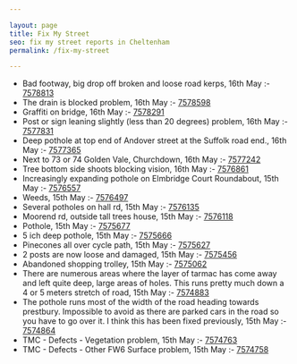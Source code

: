 ```yaml
---

layout: page
title: Fix My Street
seo: fix my street reports in Cheltenham
permalink: /fix-my-street

---
```


<!-- fix_marker starts -->

- Bad footway, big drop off broken and loose road kerps, 16th May :- [7578813](https://www.fixmystreet.com/report/7578813)
- The drain is blocked problem, 16th May :- [7578598](https://www.fixmystreet.com/report/7578598)
- Graffiti on bridge, 16th May :- [7578291](https://www.fixmystreet.com/report/7578291)
- Post or sign leaning slightly (less than 20 degrees) problem, 16th May :- [7577831](https://www.fixmystreet.com/report/7577831)
- Deep pothole at top end of Andover street at the Suffolk road end., 16th May :- [7577365](https://www.fixmystreet.com/report/7577365)
- Next to 73 or 74 Golden Vale, Churchdown, 16th May :- [7577242](https://www.fixmystreet.com/report/7577242)
- Tree bottom side shoots blocking vision, 16th May :- [7576861](https://www.fixmystreet.com/report/7576861)
- Increasingly expanding pothole on Elmbridge Court Roundabout, 15th May :- [7576557](https://www.fixmystreet.com/report/7576557)
- Weeds, 15th May :- [7576497](https://www.fixmystreet.com/report/7576497)
- Several potholes on hall rd, 15th May :- [7576135](https://www.fixmystreet.com/report/7576135)
- Moorend rd, outside tall trees house, 15th May :- [7576118](https://www.fixmystreet.com/report/7576118)
- Pothole, 15th May :- [7575677](https://www.fixmystreet.com/report/7575677)
- 5 ich deep pothole, 15th May :- [7575666](https://www.fixmystreet.com/report/7575666)
- Pinecones all over cycle path, 15th May :- [7575627](https://www.fixmystreet.com/report/7575627)
- 2 posts are now loose and damaged, 15th May :- [7575456](https://www.fixmystreet.com/report/7575456)
- Abandoned shopping trolley, 15th May :- [7575062](https://www.fixmystreet.com/report/7575062)
- There are numerous areas where the layer of tarmac has come away and left quite deep, large areas of holes. This runs pretty much down a 4 or 5 meters stretch of road, 15th May :- [7574883](https://www.fixmystreet.com/report/7574883)
- The pothole runs most of the width of the road heading towards prestbury. Impossible to avoid as there are parked cars in the road so you have to go over it. I think this has been fixed previously, 15th May :- [7574864](https://www.fixmystreet.com/report/7574864)
- TMC - Defects - Vegetation problem, 15th May :- [7574763](https://www.fixmystreet.com/report/7574763)
- TMC - Defects - Other FW6  Surface problem, 15th May :- [7574758](https://www.fixmystreet.com/report/7574758)

<!-- fix_marker ends -->